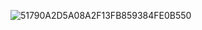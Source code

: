 
![51790A2D5A08A2F13FB859384FE0B550](https://user-images.githubusercontent.com/68007558/156563289-1225e189-cf20-4091-b251-2eea5516ba09.jpg)
